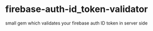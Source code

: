 # firebase-auth-id_token-validator
small gem which validates your firebase auth ID token in server side
